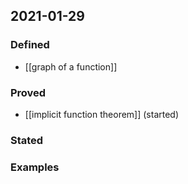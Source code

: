## 2021-01-29
### Defined
- [[graph of a function]]
### Proved
- [[implicit function theorem]] (started)
### Stated
### Examples